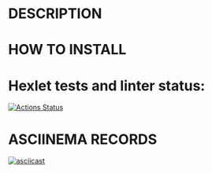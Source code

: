 # DESCRIPTION
# HOW TO INSTALL

# Hexlet tests and linter status:
[![Actions Status](https://github.com/ConstableFraser/python-project-50/workflows/hexlet-check/badge.svg)](https://github.com/ConstableFraser/python-project-50/actions)

# ASCIINEMA RECORDS
[![asciicast](https://asciinema.org/a/521850.svg)](https://asciinema.org/a/521850)
